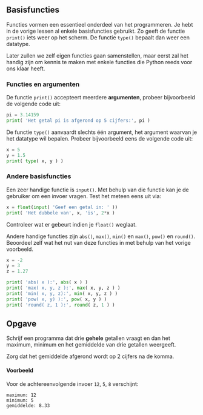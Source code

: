 ## Basisfuncties
Functies vormen een essentieel onderdeel van het programmeren. Je hebt in de vorige lessen al enkele basisfuncties gebruikt. Zo geeft de functie `print()` iets weer op het scherm. De functie `type()` bepaalt dan weer een datatype.

Later zullen we zelf eigen functies gaan samenstellen, maar eerst zal het handig zijn om kennis te maken met enkele functies die Python reeds voor ons klaar heeft.

### Functies en argumenten
De functie `print()` accepteert meerdere **argumenten**, probeer bijvoorbeeld de volgende code uit:

```python
pi = 3.14159
print( 'Het getal pi is afgerond op 5 cijfers:', pi )
```

De functie `type()` aanvaardt slechts één argument, het argument waarvan je het datatype wil bepalen. Probeer bijvoorbeeld eens de volgende code uit:
```python
x = 5
y = 1.5
print( type( x, y ) )
```

### Andere basisfuncties
Een zeer handige functie is `input()`. Met behulp van die functie kan je de gebruiker om een invoer vragen. Test het meteen eens uit via:
```python
x = float(input( 'Geef een getal in: ' ))
print( 'Het dubbele van', x, 'is', 2*x )
```
Controleer wat er gebeurt indien je `float()` weglaat.

Andere handige functies zijn `abs()`, `max()`, `min()` en `max()`, `pow()` en `round()`. Beoordeel zelf wat het nut van deze functies in met behulp van het vorige voorbeeld.

```python
x = -2
y = 3
z = 1.27

print( 'abs( x ):', abs( x ) )
print( 'max( x, y, z ):', max( x, y, z ) )
print( 'min( x, y, z):', min( x, y, z ) )
print( 'pow( x, y) ):', pow( x, y ) )
print( 'round( z, 1 ):', round( z, 1 ) )
```

## Opgave
Schrijf een programma dat drie **gehele** getallen vraagt en dan het maximum, minimum en het gemiddelde van drie getallen weergeeft.

Zorg dat het gemiddelde afgerond wordt op 2 cijfers na de komma.

#### Voorbeeld
Voor de achtereenvolgende invoer `12`, `5`, `8` verschijnt:
```
maximum: 12
minimum: 5
gemiddelde: 8.33
```